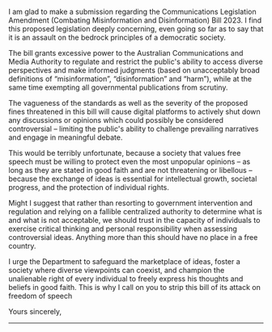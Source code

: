 I am glad to make a submission regarding the Communications Legislation Amendment (Combating Misinformation and
Disinformation) Bill 2023. I find this proposed legislation deeply concerning, even going so far as to say that it is an assault on the
bedrock principles of a democratic society.

The bill grants excessive power to the Australian Communications and Media Authority to regulate and restrict the public's ability
to access diverse perspectives and make informed judgments (based on unacceptably broad definitions of “misinformation”,
“disinformation” and “harm”), while at the same time exempting all governmental publications from scrutiny.

The vagueness of the standards as well as the severity of the proposed fines threatened in this bill will cause digital platforms to
actively shut down any discussions or opinions which could possibly be considered controversial – limiting the public's ability to
challenge prevailing narratives and engage in meaningful debate.

This would be terribly unfortunate, because a society that values free speech must be willing to protect even the most unpopular
opinions – as long as they are stated in good faith and are not threatening or libellous – because the exchange of ideas is essential
for intellectual growth, societal progress, and the protection of individual rights.

Might I suggest that rather than resorting to government intervention and regulation and relying on a fallible centralized authority to
determine what is and what is not acceptable, we should trust in the capacity of individuals to exercise critical thinking and
personal responsibility when assessing controversial ideas. Anything more than this should have no place in a free country.

I urge the Department to safeguard the marketplace of ideas, foster a society where diverse viewpoints can coexist, and
champion the unalienable right of every individual to freely express his thoughts and beliefs in good faith. This is why I call on you
to strip this bill of its attack on freedom of speech

Yours sincerely,


-----

